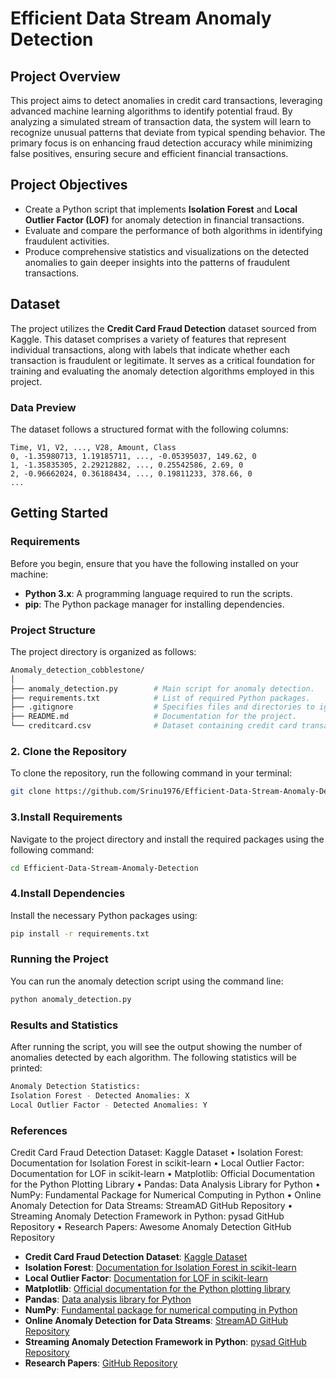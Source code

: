 # Efficient Data Stream Anomaly Detection

## Project Overview

This project aims to detect anomalies in credit card transactions, leveraging advanced machine learning algorithms to identify potential fraud. By analyzing a simulated stream of transaction data, the system will learn to recognize unusual patterns that deviate from typical spending behavior. The primary focus is on enhancing fraud detection accuracy while minimizing false positives, ensuring secure and efficient financial transactions.

## Project Objectives

- Create a Python script that implements **Isolation Forest** and **Local Outlier Factor (LOF)** for anomaly detection in financial transactions.
- Evaluate and compare the performance of both algorithms in identifying fraudulent activities.
- Produce comprehensive statistics and visualizations on the detected anomalies to gain deeper insights into the patterns of fraudulent transactions.

## Dataset

The project utilizes the **Credit Card Fraud Detection** dataset sourced from Kaggle. This dataset comprises a variety of features that represent individual transactions, along with labels that indicate whether each transaction is fraudulent or legitimate. It serves as a critical foundation for training and evaluating the anomaly detection algorithms employed in this project.

### Data Preview

The dataset follows a structured format with the following columns:

```plaintext
Time, V1, V2, ..., V28, Amount, Class
0, -1.35980713, 1.19185711, ..., -0.05395037, 149.62, 0
1, -1.35835305, 2.29212882, ..., 0.25542586, 2.69, 0
2, -0.96662024, 0.36188434, ..., 0.19811233, 378.66, 0
...
```


## Getting Started

### Requirements
Before you begin, ensure that you have the following installed on your machine:

- **Python 3.x**: A programming language required to run the scripts.
- **pip**: The Python package manager for installing dependencies.

### Project Structure
The project directory is organized as follows:

```bash
Anomaly_detection_cobblestone/
│
├── anomaly_detection.py        # Main script for anomaly detection.
├── requirements.txt            # List of required Python packages.
├── .gitignore                  # Specifies files and directories to ignore in the repository.
├── README.md                   # Documentation for the project.
└── creditcard.csv              # Dataset containing credit card transactions.
```

### 2. Clone the Repository

To clone the repository, run the following command in your terminal:

```bash
git clone https://github.com/Srinu1976/Efficient-Data-Stream-Anomaly-Detection
```

### 3.Install Requirements
Navigate to the project directory and install the required packages using the following command:
```bash
cd Efficient-Data-Stream-Anomaly-Detection
```
### 4.Install Dependencies
Install the necessary Python packages using:
```bash
pip install -r requirements.txt
```

### Running the Project
You can run the anomaly detection script using the command line:
```bash
python anomaly_detection.py
```

### Results and Statistics
After running the script, you will see the output showing the number of anomalies detected by each algorithm. The following statistics will be printed:
```bash
Anomaly Detection Statistics:
Isolation Forest - Detected Anomalies: X
Local Outlier Factor - Detected Anomalies: Y
```

### References

Credit Card Fraud Detection Dataset: Kaggle Dataset
	•	Isolation Forest: Documentation for Isolation Forest in scikit-learn
	•	Local Outlier Factor: Documentation for LOF in scikit-learn
	•	Matplotlib: Official Documentation for the Python Plotting Library
	•	Pandas: Data Analysis Library for Python
	•	NumPy: Fundamental Package for Numerical Computing in Python
	•	Online Anomaly Detection for Data Streams: StreamAD GitHub Repository
	•	Streaming Anomaly Detection Framework in Python: pysad GitHub Repository
	•	Research Papers: Awesome Anomaly Detection GitHub Repository

- **Credit Card Fraud Detection Dataset**: [Kaggle Dataset](https://www.kaggle.com/datasets/mlg-ulb/creditcardfraud)
- **Isolation Forest**: [Documentation for Isolation Forest in scikit-learn](https://scikit-learn.org/stable/modules/generated/sklearn.ensemble.IsolationForest.html)
- **Local Outlier Factor**: [Documentation for LOF in scikit-learn](https://scikit-learn.org/stable/modules/generated/sklearn.neighbors.LocalOutlierFactor.html)
- **Matplotlib**: [Official documentation for the Python plotting library](https://matplotlib.org/stable/index.html)
- **Pandas**: [Data analysis library for Python](https://pandas.pydata.org/docs/index.html)
- **NumPy**: [Fundamental package for numerical computing in Python](https://numpy.org/doc/)
- **Online Anomaly Detection for Data Streams**: [StreamAD GitHub Repository](https://github.com/Fengrui-Liu/StreamAD)
- **Streaming Anomaly Detection Framework in Python**: [pysad GitHub Repository](https://github.com/selimfirat/pysad)
- **Research Papers**: [GitHub Repository](https://github.com/hoya012/awesome-anomaly-detection)
